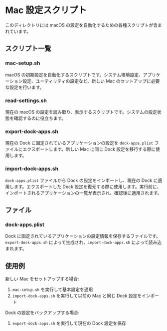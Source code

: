 # Mac 設定スクリプト

このディレクトリには macOS の設定を自動化するための各種スクリプトが含まれています。

## スクリプト一覧

### mac-setup.sh
macOS の初期設定を自動化するスクリプトです。システム環境設定、アプリケーション設定、ユーティリティの設定など、新しい Mac のセットアップに必要な設定を行います。

### read-settings.sh
現在の macOS の設定を読み取り、表示するスクリプトです。システムの設定状態を確認するのに役立ちます。

### export-dock-apps.sh
現在の Dock に固定されているアプリケーションの設定を `dock-apps.plist` ファイルにエクスポートします。新しい Mac に同じ Dock 設定を移行する際に使用します。

### import-dock-apps.sh
`dock-apps.plist` ファイルから Dock の設定をインポートし、現在の Dock に適用します。エクスポートした Dock 設定を復元する際に使用します。実行前に、インポートされるアプリケーションの一覧が表示され、確認後に適用されます。

## ファイル

### dock-apps.plist
Dock に固定されているアプリケーションの設定情報を保存するファイルです。
`export-dock-apps.sh` によって生成され、`import-dock-apps.sh` によって読み込まれます。

## 使用例

新しい Mac をセットアップする場合:
1. `mac-setup.sh` を実行して基本設定を適用
2. `import-dock-apps.sh` を実行して以前の Mac と同じ Dock 設定をインポート

Dock の設定をバックアップする場合:
1. `export-dock-apps.sh` を実行して現在の Dock 設定を保存
